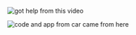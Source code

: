 ![got help from this video](https://www.youtube.com/watch?v=gU7vlhU1HvU)

![code and app from car came from here](https://drive.google.com/drive/folders/1DwreeBjJxSEnlHIfhAz_XfE8erKbKwk_)
